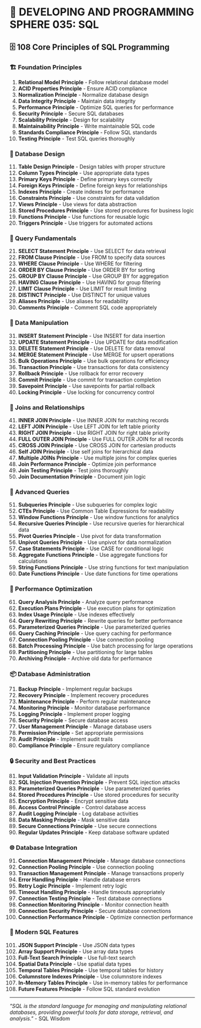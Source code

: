 # 🌟 DEVELOPING AND PROGRAMMING SPHERE 035: SQL

## 🗄️ 108 Core Principles of SQL Programming

### 🏗️ Foundation Principles

1. **Relational Model Principle** - Follow relational database model
2. **ACID Properties Principle** - Ensure ACID compliance
3. **Normalization Principle** - Normalize database design
4. **Data Integrity Principle** - Maintain data integrity
5. **Performance Principle** - Optimize SQL queries for performance
6. **Security Principle** - Secure SQL databases
7. **Scalability Principle** - Design for scalability
8. **Maintainability Principle** - Write maintainable SQL code
9. **Standards Compliance Principle** - Follow SQL standards
10. **Testing Principle** - Test SQL queries thoroughly

### 🎯 Database Design

11. **Table Design Principle** - Design tables with proper structure
12. **Column Types Principle** - Use appropriate data types
13. **Primary Keys Principle** - Define primary keys correctly
14. **Foreign Keys Principle** - Define foreign keys for relationships
15. **Indexes Principle** - Create indexes for performance
16. **Constraints Principle** - Use constraints for data validation
17. **Views Principle** - Use views for data abstraction
18. **Stored Procedures Principle** - Use stored procedures for business logic
19. **Functions Principle** - Use functions for reusable logic
20. **Triggers Principle** - Use triggers for automated actions

### 🧮 Query Fundamentals

21. **SELECT Statement Principle** - Use SELECT for data retrieval
22. **FROM Clause Principle** - Use FROM to specify data sources
23. **WHERE Clause Principle** - Use WHERE for filtering
24. **ORDER BY Clause Principle** - Use ORDER BY for sorting
25. **GROUP BY Clause Principle** - Use GROUP BY for aggregation
26. **HAVING Clause Principle** - Use HAVING for group filtering
27. **LIMIT Clause Principle** - Use LIMIT for result limiting
28. **DISTINCT Principle** - Use DISTINCT for unique values
29. **Aliases Principle** - Use aliases for readability
30. **Comments Principle** - Comment SQL code appropriately

### 🎨 Data Manipulation

31. **INSERT Statement Principle** - Use INSERT for data insertion
32. **UPDATE Statement Principle** - Use UPDATE for data modification
33. **DELETE Statement Principle** - Use DELETE for data removal
34. **MERGE Statement Principle** - Use MERGE for upsert operations
35. **Bulk Operations Principle** - Use bulk operations for efficiency
36. **Transaction Principle** - Use transactions for data consistency
37. **Rollback Principle** - Use rollback for error recovery
38. **Commit Principle** - Use commit for transaction completion
39. **Savepoint Principle** - Use savepoints for partial rollback
40. **Locking Principle** - Use locking for concurrency control

### 🔧 Joins and Relationships

41. **INNER JOIN Principle** - Use INNER JOIN for matching records
42. **LEFT JOIN Principle** - Use LEFT JOIN for left table priority
43. **RIGHT JOIN Principle** - Use RIGHT JOIN for right table priority
44. **FULL OUTER JOIN Principle** - Use FULL OUTER JOIN for all records
45. **CROSS JOIN Principle** - Use CROSS JOIN for cartesian products
46. **Self JOIN Principle** - Use self joins for hierarchical data
47. **Multiple JOINs Principle** - Use multiple joins for complex queries
48. **Join Performance Principle** - Optimize join performance
49. **Join Testing Principle** - Test joins thoroughly
50. **Join Documentation Principle** - Document join logic

### 🚀 Advanced Queries

51. **Subqueries Principle** - Use subqueries for complex logic
52. **CTEs Principle** - Use Common Table Expressions for readability
53. **Window Functions Principle** - Use window functions for analytics
54. **Recursive Queries Principle** - Use recursive queries for hierarchical data
55. **Pivot Queries Principle** - Use pivot for data transformation
56. **Unpivot Queries Principle** - Use unpivot for data normalization
57. **Case Statements Principle** - Use CASE for conditional logic
58. **Aggregate Functions Principle** - Use aggregate functions for calculations
59. **String Functions Principle** - Use string functions for text manipulation
60. **Date Functions Principle** - Use date functions for time operations

### 🧪 Performance Optimization

61. **Query Analysis Principle** - Analyze query performance
62. **Execution Plans Principle** - Use execution plans for optimization
63. **Index Usage Principle** - Use indexes effectively
64. **Query Rewriting Principle** - Rewrite queries for better performance
65. **Parameterized Queries Principle** - Use parameterized queries
66. **Query Caching Principle** - Use query caching for performance
67. **Connection Pooling Principle** - Use connection pooling
68. **Batch Processing Principle** - Use batch processing for large operations
69. **Partitioning Principle** - Use partitioning for large tables
70. **Archiving Principle** - Archive old data for performance

### 📦 Database Administration

71. **Backup Principle** - Implement regular backups
72. **Recovery Principle** - Implement recovery procedures
73. **Maintenance Principle** - Perform regular maintenance
74. **Monitoring Principle** - Monitor database performance
75. **Logging Principle** - Implement proper logging
76. **Security Principle** - Secure database access
77. **User Management Principle** - Manage database users
78. **Permission Principle** - Set appropriate permissions
79. **Audit Principle** - Implement audit trails
80. **Compliance Principle** - Ensure regulatory compliance

### 🔒 Security and Best Practices

81. **Input Validation Principle** - Validate all inputs
82. **SQL Injection Prevention Principle** - Prevent SQL injection attacks
83. **Parameterized Queries Principle** - Use parameterized queries
84. **Stored Procedures Principle** - Use stored procedures for security
85. **Encryption Principle** - Encrypt sensitive data
86. **Access Control Principle** - Control database access
87. **Audit Logging Principle** - Log database activities
88. **Data Masking Principle** - Mask sensitive data
89. **Secure Connections Principle** - Use secure connections
90. **Regular Updates Principle** - Keep database software updated

### 🌐 Database Integration

91. **Connection Management Principle** - Manage database connections
92. **Connection Pooling Principle** - Use connection pooling
93. **Transaction Management Principle** - Manage transactions properly
94. **Error Handling Principle** - Handle database errors
95. **Retry Logic Principle** - Implement retry logic
96. **Timeout Handling Principle** - Handle timeouts appropriately
97. **Connection Testing Principle** - Test database connections
98. **Connection Monitoring Principle** - Monitor connection health
99. **Connection Security Principle** - Secure database connections
100. **Connection Performance Principle** - Optimize connection performance

### 🚀 Modern SQL Features

101. **JSON Support Principle** - Use JSON data types
102. **Array Support Principle** - Use array data types
103. **Full-Text Search Principle** - Use full-text search
104. **Spatial Data Principle** - Use spatial data types
105. **Temporal Tables Principle** - Use temporal tables for history
106. **Columnstore Indexes Principle** - Use columnstore indexes
107. **In-Memory Tables Principle** - Use in-memory tables for performance
108. **Future Features Principle** - Follow SQL standard evolution

---

*"SQL is the standard language for managing and manipulating relational databases, providing powerful tools for data storage, retrieval, and analysis."* - SQL Wisdom



